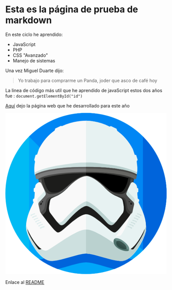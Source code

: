 # Esta es la página de prueba de markdown

En este ciclo he aprendido:
* JavaScript
* PHP
* CSS "Avanzado"
* Manejo de sistemas


Una vez Miguel Duarte dijo:

> Yo trabajo para comprarme un Panda, joder que asco de café hoy


La linea de código más util que he aprendido de javaScript estos dos años fue :
`document.getElementById("id")`


[Aquí](https://almostme.giize.com) dejo la página web que he desarrollado para este año

![Logo de mi pagina](./logo.png)


Enlace al [README](./README.md)
